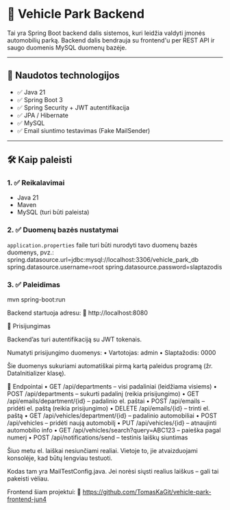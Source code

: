 # 🚗 Vehicle Park Backend

Tai yra Spring Boot backend dalis sistemos, kuri leidžia valdyti įmonės automobilių parką. Backend dalis bendrauja su frontend'u per REST API ir saugo duomenis MySQL duomenų bazėje.

---

## 🔧 Naudotos technologijos

- ✅ Java 21
- ✅ Spring Boot 3
- ✅ Spring Security + JWT autentifikacija
- ✅ JPA / Hibernate
- ✅ MySQL
- ✅ Email siuntimo testavimas (Fake MailSender)

---

## 🛠️ Kaip paleisti

### 1. ✅ Reikalavimai

- Java 21
- Maven
- MySQL (turi būti paleista)

### 2. ✅ Duomenų bazės nustatymai

`application.properties` faile turi būti nurodyti tavo duomenų bazės duomenys, pvz.:
spring.datasource.url=jdbc:mysql://localhost:3306/vehicle_park_db
spring.datasource.username=root
spring.datasource.password=slaptazodis

### 3. ✅ Paleidimas

mvn spring-boot:run

Backend startuoja adresu:
📍 http://localhost:8080

🔐 Prisijungimas

Backend’as turi autentifikaciją su JWT tokenais.

Numatyti prisijungimo duomenys:
•	Vartotojas: admin
•	Slaptažodis: 0000

Šie duomenys sukuriami automatiškai pirmą kartą paleidus programą (žr. DataInitializer klasę).

📄 Endpointai
•	GET /api/departments – visi padaliniai (leidžiama visiems)
•	POST /api/departments – sukurti padalinį (reikia prisijungimo)
•	GET /api/emails/department/{id} – padalinio el. paštai
•	POST /api/emails – pridėti el. paštą (reikia prisijungimo)
•	DELETE /api/emails/{id} – trinti el. paštą
•	GET /api/vehicles/department/{id} – padalinio automobiliai
•	POST /api/vehicles – pridėti naują automobilį
•	PUT /api/vehicles/{id} – atnaujinti automobilio info
•	GET /api/vehicles/search?query=ABC123 – paieška pagal numerį
•	POST /api/notifications/send – testinis laiškų siuntimas



Šiuo metu el. laiškai nesiunčiami realiai. Vietoje to, jie atvaizduojami konsolėje, kad būtų lengviau testuoti.

Kodas tam yra MailTestConfig.java. Jei norėsi siųsti realius laiškus – gali tai pakeisti vėliau.


Frontend šiam projektui:
🔗 https://github.com/TomasKaGit/vehicle-park-frontend-jun4
